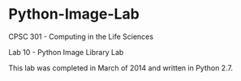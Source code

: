 # Python-Image-Lab
CPSC 301 - Computing in the Life Sciences

Lab 10 - Python Image Library Lab

This lab was completed in March of 2014 and written in Python 2.7.


